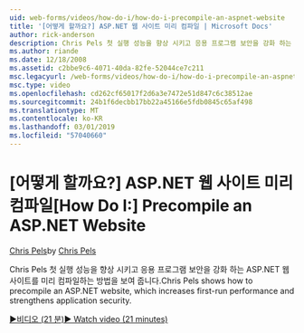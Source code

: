```yaml
---
uid: web-forms/videos/how-do-i/how-do-i-precompile-an-aspnet-website
title: '[어떻게 할까요?] ASP.NET 웹 사이트 미리 컴파일 | Microsoft Docs'
author: rick-anderson
description: Chris Pels 첫 실행 성능을 향상 시키고 응용 프로그램 보안을 강화 하는 ASP.NET 웹 사이트를 미리 컴파일하는 방법을 보여 줍니다.
ms.author: riande
ms.date: 12/18/2008
ms.assetid: c2bbe9c6-4071-40da-82fe-52044ce7c211
msc.legacyurl: /web-forms/videos/how-do-i/how-do-i-precompile-an-aspnet-website
msc.type: video
ms.openlocfilehash: cd262cf65017f2d6a3e7472e51d847c6c38512ae
ms.sourcegitcommit: 24b1f6decbb17bb22a45166e5fdb0845c65af498
ms.translationtype: MT
ms.contentlocale: ko-KR
ms.lasthandoff: 03/01/2019
ms.locfileid: "57040660"
---
```

<a name="how-do-i-precompile-an-aspnet-website"></a><span data-ttu-id="753da-103">[어떻게 할까요?] ASP.NET 웹 사이트 미리 컴파일</span><span class="sxs-lookup"><span data-stu-id="753da-103">[How Do I:] Precompile an ASP.NET Website</span></span>
====================
<span data-ttu-id="753da-104">[Chris Pels](https://twitter.com/chrispels)</span><span class="sxs-lookup"><span data-stu-id="753da-104">by [Chris Pels](https://twitter.com/chrispels)</span></span>

<span data-ttu-id="753da-105">Chris Pels 첫 실행 성능을 향상 시키고 응용 프로그램 보안을 강화 하는 ASP.NET 웹 사이트를 미리 컴파일하는 방법을 보여 줍니다.</span><span class="sxs-lookup"><span data-stu-id="753da-105">Chris Pels shows how to precompile an ASP.NET website, which increases first-run performance and strengthens application security.</span></span>

[<span data-ttu-id="753da-106">&#9654;비디오 (21 분)</span><span class="sxs-lookup"><span data-stu-id="753da-106">&#9654; Watch video (21 minutes)</span></span>](https://channel9.msdn.com/Blogs/ASP-NET-Site-Videos/how-do-i-precompile-an-aspnet-website)
